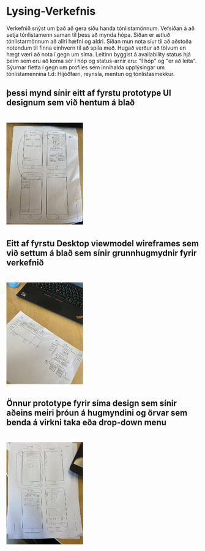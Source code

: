 # Lysing-Verkefnis

Verkefnið snýst um það að gera síðu handa tónlistamönnum. Vefsíðan á að setja tónlistamenn saman til þess að mynda hópa. Síðan er ætluð tónlistarmönnum að allri hæfni og aldri. Síðan mun nota síur til að aðstoða notendum til finna einhvern til að spila með. Hugað verður að tölvum en hægt væri að nota í gegn um síma. Leitinn byggist á availability status hjá þeim sem eru að koma sér í hóp og status-arnir eru: "Í hóp" og "er að leita". Sýurnar fletta í gegn um profiles sem innihalda upplýsingar um tónlistamennina t.d: Hljóðfæri, reynsla, mentun og tónlistasmekkur.
## þessi mynd sínir eitt af fyrstu prototype UI designum sem við hentum á blað 
# <img src="https://github.com/Vef2-musc/Lysing-Verkefnis/blob/main/myndir/mynd%201.jpg" alt="wireframe phone fannsi 1" width="200"/>
## Eitt af fyrstu Desktop viewmodel wireframes sem við settum á blað sem sínir grunnhugmydnir fyrir verkefnið
# <img src="https://github.com/Vef2-musc/Lysing-Verkefnis/blob/main/myndir/mynd%202.jpg" alt="wireframe  desktop fannsi 1" width="200"/>
## Önnur prototype fyrir síma design sem sínir aðeins meiri þróun á hugmyndini og örvar sem benda á virkni taka eða drop-down menu
# <img src="https://github.com/Vef2-musc/Lysing-Verkefnis/blob/main/myndir/IMG_4967.jpg" alt="wireframe  Phone Ágúst" width="200"/>
